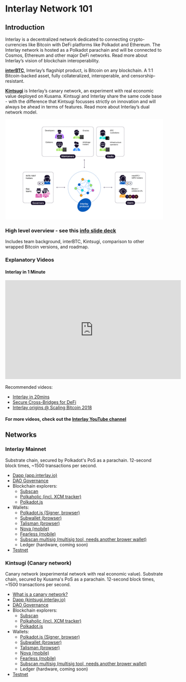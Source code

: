 # Interlay Network 101

## Introduction

Interlay is a decentralized network dedicated to connecting crypto-currencies like Bitcoin with DeFi platforms like Polkadot and Ethereum. The Interlay network is hosted as a Polkadot parachain and will be connected to Cosmos, Ethereum and other major DeFi networks. Read more about Interlay’s vision of blockchain interoperability.

**[interBTC](/getting-started/overview?id=interbtc-bitcoin-on-any-blockchain)**, Interlay’s flagshipt product, is Bitcoin on any blockchain. A 1:1 Bitcoin-backed asset, fully collateralized, interoperable, and censorship-resistant.

**[Kintsugi](../kintsugi/overview)** is Interlay’s canary network, an experiment with real economic value deployed on Kusama. Kintsugi and Interlay share the same code base - with the difference that Kintsugi focusses strictly on innovation and will always be ahead in terms of features. Read more about Interlay’s dual network model.

![Interlay Network](../_assets/img/Interlay-network-stakeholders.png)

### High level overview - see this [ info slide deck](https://docs.google.com/presentation/d/1Z3S55W6zu16WgGfOLMk0Y1bQvPbEHzQZF_B0SFESI-Q/)
Includes team background, interBTC, Kintsugi, comparison to other wrapped Bitcoin versions, and roadmap.

### Explanatory Videos

#### Interlay in 1 Minute

<iframe width="560" height="315" src="https://www.youtube.com/embed/h_LZhiS6Gho" frameborder="0" allow="accelerometer; autoplay; clipboard-write; encrypted-media; gyroscope; picture-in-picture" allowfullscreen></iframe>

Recommended videos:
- [Interlay in 20mins](https://www.youtube.com/watch?v=1buT9r77J7Q&ab_channel=Interlay)
- [Secure Cross-Bridges for DeFi](https://www.youtube.com/watch?v=Ywa0EUMosnk&ab_channel=Interlay)
- [Interlay origins @ Scaling Bitcoin 2018](https://youtu.be/FI9cwksTrQs?t=6410)

#### For more videos, check out the [ Interlay YouTube channel](https://www.youtube.com/channel/UCiO00-2FXx_V0HSSmr1-c7Q)


## Networks

### Interlay Mainnet

Substrate chain, secured by Polkadot's PoS as a parachain. 12-second block times, ~1500 transactions per second.

- [Dapp (app.interlay.io)](https://app.interlay.io/)
- [DAO Governance](https://interlay.subsquare.io/)
- Blockchain explorers:
  - [Subscan](https://interlay.subscan.io/)
  - [Polkaholic (incl. XCM tracker)](https://interlay.polkaholic.io/)
  - [Polkadot.js](https://polkadot.js.org/apps/?rpc=wss%3A%2F%2Fapi.interlay.io%2Fparachain#/explorer)
- Wallets:
  - [Polkadot.js (Signer, browser)](https://polkadot.js.org/extension/)
  - [Subwallet (browser)](https://subwallet.app/)
  - [Talisman (browser)](https://talisman.xyz/)
  - [Nova (mobile)](https://novawallet.io/)
  - [Fearless (mobile)](https://fearlesswallet.io/)
  - [Subscan multisig (multisig tool, needs another brower wallet)](https://multisig.subscan.io/)
  - Ledger (hardware, coming soon)
- [Testnet](https://testnet.interlay.io/)


### Kintsugi (Canary network)

Canary network (experimental network with real economic value). Substrate chain, secured by Kusama's PoS as a parachain. 12-second block times, ~1500 transactions per second.

- [What is a canary network?](../kintsugi/overview.md)
- [Dapp (kintsugi.interlay.io)](https://kintsugi.interlay.io/)
- [DAO Governance](https://kintsugi.subsquare.io/)
- Blockchain explorers:
  - [Subscan](https://kintsugi.subscan.io/)
  - [Polkaholic (incl. XCM tracker)](https://kintsugi.polkaholic.io/)
  - [Polkadot.js](https://polkadot.js.org/apps/?rpc=wss%3A%2F%2Fapi-kusama.interlay.io%2Fparachain#/explorer)
- Wallets:
  - [Polkadot.js (Signer, browser)](https://polkadot.js.org/extension/)
  - [Subwallet (browser)](https://subwallet.app/)
  - [Talisman (browser)](https://talisman.xyz/)
  - [Nova (mobile)](https://novawallet.io/)
  - [Fearless (mobile)](https://fearlesswallet.io/)
  - [Subscan multisig (multisig tool, needs another brower wallet)](https://multisig.subscan.io/)
  - Ledger (hardware, coming soon)
- [Testnet](https://kintnet.interlay.io/)